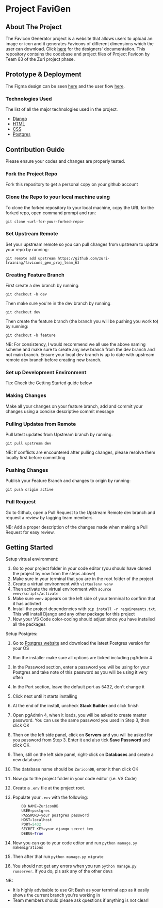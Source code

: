 # Project FaviGen

<!-- ABOUT THE PROJECT -->
## About The Project

The Favicon Generator project is a website that allows users to upload an image or icon and it generates Favicons of different dimensions which the user can download.
Click [here](https://docs.google.com/document/d/1oZM_O1LnQczyQJWQ9631_ASo68Cuy4ay4cE3YXDq7qY/edit) for the designers' documentation.
This repository contains the codebase and project files of Project Favicon by Team 63 of the Zuri project phase.

## Prototype & Deployment

The Figma design can be seen [here](https://www.figma.com/file/hF8y8PKgZGtnNGnyYK1P4x/Proj_team_63-MAIN?node-id=3%3A2) and the user flow [here](https://www.figma.com/file/piIe93PYcLQJoXUNm7OVGv/User-story-and-user-flow).

### Technologies Used

The list of all the major technologies used in the project.

- [Django](https://www.djangoproject.com/)
- [HTML](https://developer.mozilla.org/en-US/docs/Learn/Getting_started_with_the_web/HTML_basics)
- [CSS](https://web.dev/learn/css/)
- [Postgres](https://www.postgresql.org/)

<!-- CONTRIBUTING -->
## Contribution Guide

Please ensure your codes and changes are properly tested.

### Fork the Project Repo

Fork this repository to get a personal copy on your github account

### Clone the Repo to your local machine using

To clone the forked repository to your local machine, copy the URL for the forked repo, open command prompt and run:

`git clone <url-for-your-forked-repo>`

### Set Upstream Remote

Set your upstream remote so you can pull changes from upstream to update your repo by running:

`git remote add upstream https://github.com/zuri-training/favicons_gen_proj_team_63`

### Creating Feature Branch

First create a dev branch by running:

`git checkout -b dev`

Then make sure you're in the dev branch by running:

`git checkout dev`

Then create the feature branch (the branch you will be pushing you work to) by running:

`git checkout -b feature`

NB: For consistency, I would recommend we all use the above naming scheme and make sure to create any new branch from the dev branch and not main branch. Ensure your local dev branch is up to date with upstream remote dev branch before creating new branch.

### Set up Development Environment

Tip: Check the Getting Started guide below

### Making Changes

Make all your changes on your feature branch, add and commit your changes using a concise descriptive commit message

### Pulling Updates from Remote

Pull latest updates from Upstream branch by running:

`git pull upstream dev`

NB: If conflicts are encountered after pulling changes, please resolve them locally first before committing

### Pushing Changes

Publish your Feature Branch and changes to origin by running:

`git push origin active`

### Pull Request

Go to Github, open a Pull Request to the Upstream Remote dev branch and request a review by tagging team members

NB: Add a proper description of the changes made when making a Pull Request for easy review.

## Getting Started

Setup virtual environment:

1. Go to your project folder in your code editor (you should have cloned the project by now from the steps above)
2. Make sure in your terminal that you are in the root folder of the project
3. Create a virtual environment with `virtualenv venv`
4. Then activate the virtual environment with `source venv/scripts/activate`
5. Make sure `venv` appears on the left side of your terminal to confirm that it has activted
6. Install the project dependencies with `pip install -r requirements.txt`. This will install Django and any other package for this project
7. Now your VS Code color-coding should adjust since you have installed all the packages

Setup Postgres:

1. Go to [Postgres website](https://www.postgresql.org/download/) and download the latest Postgres version for your OS
2. Run the installer make sure all options are ticked including pgAdmin 4
3. In the Password section, enter a password you will be using for your Postgres and take note of this password as you will be using it very often
4. In the Port section, leave the default port as 5432, don't change it
5. Click next until it starts installing
6. At the end of the install, uncheck __Stack Builder__ and click finish
7. Open pgAdmin 4, when it loads, you will be asked to create master password. You can use the same password you used in Step 3, then click OK
8. Then on the left side panel, click on __Servers__ and you will be asked for you password from Step 3. Enter it and also tick __Save Password__  and click OK.
9. Then, still on the left side panel, right-click on __Databases__  and create a new database
10. The database name should be `ZuriconDB`, enter it then click OK
11. Now go to the project folder in your code editor (i.e. VS Code)
12. Create a `.env` file at the project root.
13. Populate your `.env` with the following:

    ```python
        DB_NAME=ZuriconDB
        USER=postgres
        PASSWORD=your postgres password
        HOST=localhost
        PORT=5432
        SECRET_KEY=your django secret key
        DEBUG=True
    ```

14. Now you can go to your code editor and run `python manage.py makemigrations`
15. Then after that run `python manage.py migrate`
16. You should not get any errors when you run `python manage.py runserver`. If you do, pls ask any of the other devs

NB:

- It is highly advisable to use Git Bash as your terminal app as it easily shows the current branch you're working in
- Team members should please ask questions if anything is not clear!
